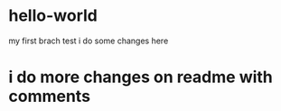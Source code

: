 # hello-world
my first brach test
i do some changes here
# i do more changes on readme with comments
